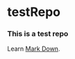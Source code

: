 # testRepo


### This is a test repo

Learn [Mark Down]([https://duckduckgo.com](https://www.markdownguide.org/basic-syntax) "Basic Syntax").
